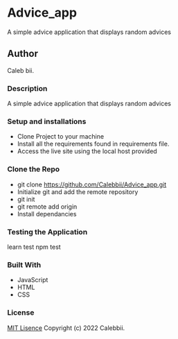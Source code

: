 # Advice_app
A simple advice application that displays random advices
## Author
Caleb bii.
### Description
A simple advice application that displays random advices
### Setup and installations
* Clone Project to your machine
* Install all the requirements found in requirements file.
* Access the live site using the local host provided 

### Clone the Repo 
* git clone https://github.com/Calebbii/Advice_app.git
* Initialize git and add the remote repository
* git init
* git remote add origin <your-repository-url>
* Install dependancies

### Testing the Application
learn test
npm test

### Built With 
* JavaScript
* HTML
* CSS
### License
[MIT Lisence](https://github.com/Calebbii/Advice_app/blob/master/LICENSE) Copyright (c) 2022 Calebbii.

